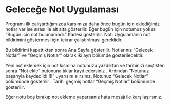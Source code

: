 # Geleceğe Not Uygulaması

Programı ilk çalıştırdığımızda karşımıza daha önce bugün için eklediğimiz notlar var ise sırası ile alt alta gösterilir.
Eğer bugün için notumuz yoksa  “Bugün için not bulunamadı.” İfadesi gösterilir.
Not: Uygulamanın not bildirimini göstermesi için tekrar çalıştırılması gereklidir.

Bu bildirimi kapattıktan sonra Ana Sayfa gösterilir.
Notlarınız  “Gelecek Notlar” ve “Geçmiş Notlar” olarak iki ayrı bölümde gösterilecektir.
 
Yeni not eklemek için not kısmına notunuzu yazdıktan ve tarihinizi seçtikten sonra “Not ekle” butonuna tıklar kayıt edersiniz . 
Ardından “Notunuz başarıyla kaydedildi !!!”  uyarısını alırsınız. Notunuz “Gelecek Notlar” bölümünde gösterilir . 
Tarihi geçmiş notlar  “Geçmiş Notlar” bölümünde gösterilir.


Eğer notu boş bırakıp not ekleme yaparsanız hata mesajı ile karşılaşırsınız.


